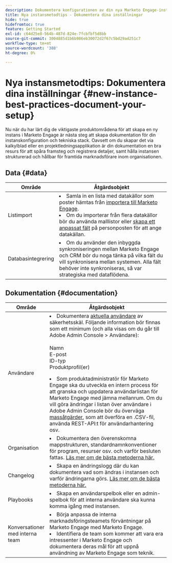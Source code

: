 ```yaml
---
description: Dokumentera konfigurationen av din nya Marketo Engage-instans.
title: Nya instansmetodtips - Dokumentera dina inställningar
hide: true
hidefromtoc: true
feature: Getting Started
exl-id: c64d25e8-564b-487d-824e-7fcbfbf5d8bb
source-git-commit: 3004885d1b6b986eb30072d2f67c5bd29ad251c7
workflow-type: tm+mt
source-wordcount: '388'
ht-degree: 0%

---
```


# Nya instansmetodtips: Dokumentera dina inställningar {#new-instance-best-practices-document-your-setup}

Nu när du har lärt dig de viktigaste produktområdena för att skapa en ny instans i Marketo Engage är nästa steg att skapa dokumentation för din instanskonfiguration och tekniska stack. Oavsett om du skapar det via kalkylblad eller en projektledningsapplikation är din dokumentation en bra resurs för att spåra framsteg och registrera detaljer, samt hålla instansen strukturerad och hållbar för framtida marknadsförare inom organisationen.

## Data {#data}

<table>
<thead>
  <tr>
    <th style="width:20%">Område</th>
    <th style="width:80%">Åtgärdsobjekt</th>
  </tr>
</thead>
<tbody>
  <tr>
    <td>Listimport</td>
    <td><li>Samla in en lista med datakällor som poster hämtas från <a href="https://experienceleague.adobe.com/en/docs/marketo/using/getting-started-with-marketo/quick-wins/import-a-list-of-people" target="_blank">importera till Marketo Engage</a>.</li>
    <li>Om du importerar från flera datakällor bör du använda malllistor eller <a href="https://experienceleague.adobe.com/en/docs/marketo/using/product-docs/administration/field-management/create-a-custom-field-in-marketo" target="_blank">skapa ett anpassat fält</a> på personposten för att ange datakällan.</li></td>
  </tr>
  <tr>
    <td>Databasintegrering</td>
    <td><li>Om du använder den inbyggda synkroniseringen mellan Marketo Engage och CRM bör du noga tänka på vilka fält du vill synkronisera mellan systemen. Alla fält behöver inte synkroniseras, så var strategiska med dataflödena.</li></td>
  </tr>
</tbody>
</table>

## Dokumentation {#documentation}

<table>
<thead>
  <tr>
    <th style="width:20%">Område</th>
    <th style="width:80%">Åtgärdsobjekt</th>
  </tr>
</thead>
<tbody>
  <tr>
    <td>Användare</td>
    <td><li>Dokumentera <a href="https://experienceleague.adobe.com/en/docs/marketo/using/product-docs/administration/marketo-with-adobe-identity/add-or-remove-a-user#add-a-user" target="_blank">aktuella användare</a> av säkerhetsskäl. Följande information bör finnas som ett minimum (och alla visas om du går till Adobe Admin Console &gt; Användare):</li>
    <br>Namn
    <br>E-post
    <br>ID-typ
    <br>Produktprofil(er)
    <p>
    <li>Som produktadministratör för Marketo Engage ska du utveckla en intern process för att granska och uppdatera användarlistan för Marketo Engage med jämna mellanrum. Om du vill göra ändringar i listan över användare i Adobe Admin Console bör du överväga <a href="https://helpx.adobe.com/enterprise/using/users.html" target="_blank">massåtgärder</a>, som att överföra en .CSV-fil, använda REST-API:t för användarhantering osv.</li></td>
  </tr>
  <tr>
    <td>Organisation</td>
    <td><li>Dokumentera den överenskomna mappstrukturen, standardnamnkonventioner för program, resurser osv. och varför besluten fattas. <a href="https://experienceleague.adobe.com/en/docs/marketo-learn/tutorials/fundamentals/best-practices-to-organize-a-new-instance" target="_blank">Läs mer om de bästa metoderna här.</a></li></td>
  </tr>
  <tr>
    <td>Changelog</td>
    <td><li>Skapa en ändringslogg där du kan dokumentera vad som ändras i instansen och varför ändringarna görs. <a href="https://experienceleague.adobe.com/en/docs/marketo-learn/auditing-an-inherited-instance/develop-an-instance-governance-guide" target="_blank">Läs mer om de bästa metoderna här.</a></li></td>
  </tr>
  <tr>
    <td>Playbooks</td>
    <td><li>Skapa en användarspelbok eller en admin-spelbok för att interna användare ska kunna komma igång med instansen.</li></td>
  </tr>
  <tr>
    <td>Konversationer med interna team</td>
    <td><li>Börja anpassa de interna marknadsföringsteamets förväntningar på Marketo Engage med Marketo Engage.</li>
    <li>Identifiera de team som kommer att vara era intressenter i Marketo Engage och dokumentera deras mål för att uppnå användning av Marketo Engage som teknik.</li></td>
  </tr>
</tbody>
</table>
